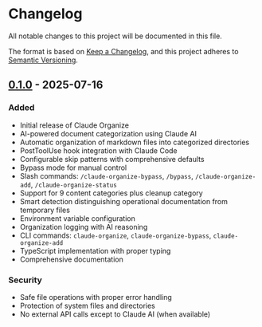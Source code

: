 # Changelog

All notable changes to this project will be documented in this file.

The format is based on [Keep a Changelog](https://keepachangelog.com/en/1.0.0/),
and this project adheres to [Semantic Versioning](https://semver.org/spec/v2.0.0.html).

## [0.1.0] - 2025-07-16

### Added
- Initial release of Claude Organize
- AI-powered document categorization using Claude AI
- Automatic organization of markdown files into categorized directories
- PostToolUse hook integration with Claude Code
- Configurable skip patterns with comprehensive defaults
- Bypass mode for manual control
- Slash commands: `/claude-organize-bypass`, `/bypass`, `/claude-organize-add`, `/claude-organize-status`
- Support for 9 content categories plus cleanup category
- Smart detection distinguishing operational documentation from temporary files
- Environment variable configuration
- Organization logging with AI reasoning
- CLI commands: `claude-organize`, `claude-organize-bypass`, `claude-organize-add`
- TypeScript implementation with proper typing
- Comprehensive documentation

### Security
- Safe file operations with proper error handling
- Protection of system files and directories
- No external API calls except to Claude AI (when available)

[0.1.0]: https://github.com/ramakay/claude-organize/releases/tag/v0.1.0